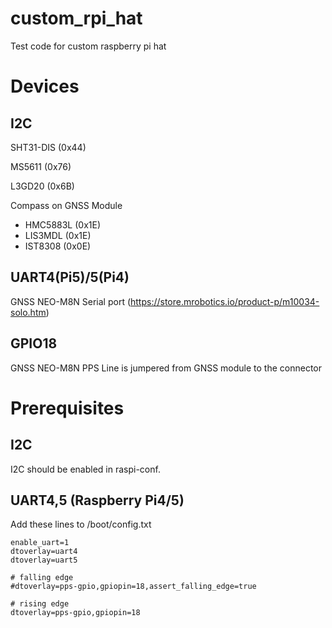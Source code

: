 # custom_rpi_hat
Test code for custom raspberry pi hat

# Devices
## I2C
SHT31-DIS (0x44)

MS5611 (0x76)

L3GD20 (0x6B)

Compass on GNSS Module
 - HMC5883L (0x1E)
 - LIS3MDL (0x1E)
 - IST8308 (0x0E)

## UART4(Pi5)/5(Pi4)
GNSS NEO-M8N Serial port (https://store.mrobotics.io/product-p/m10034-solo.htm)

## GPIO18
GNSS NEO-M8N PPS Line is jumpered from GNSS module to the connector

# Prerequisites

## I2C
I2C should be enabled in raspi-conf.

## UART4,5 (Raspberry Pi4/5)
Add these lines to /boot/config.txt
```
enable_uart=1
dtoverlay=uart4
dtoverlay=uart5

# falling edge
#dtoverlay=pps-gpio,gpiopin=18,assert_falling_edge=true

# rising edge
dtoverlay=pps-gpio,gpiopin=18
```
